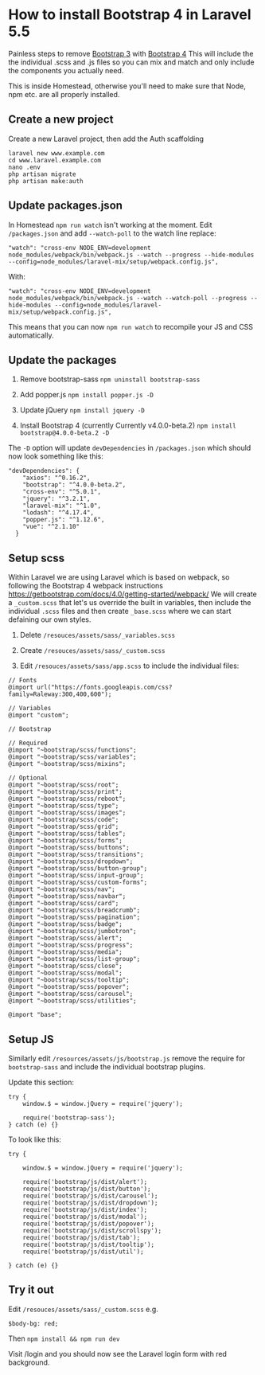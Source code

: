 How to install Bootstrap 4 in Laravel 5.5
=========================================

Painless steps to remove [Bootstrap 3](https://getbootstrap.com/docs/3.3/) with [Bootstrap 4](https://getbootstrap.com/)
This will include the the individual .scss and .js files so you can mix and match and only include the components you actually need.

This is inside Homestead, otherwise you'll need to make sure that Node, npm etc. are all properly installed.

Create a new project
--------------------

Create a new Laravel project, then add the Auth scaffolding

```
laravel new www.example.com
cd www.laravel.example.com
nano .env
php artisan migrate
php artisan make:auth
```

Update packages.json
--------------------

In Homestead `npm run watch` isn't working at the moment.
Edit `/packages.json` and add `--watch-poll` to the watch line replace:

```
"watch": "cross-env NODE_ENV=development node_modules/webpack/bin/webpack.js --watch --progress --hide-modules --config=node_modules/laravel-mix/setup/webpack.config.js",
```

With:

```
"watch": "cross-env NODE_ENV=development node_modules/webpack/bin/webpack.js --watch --watch-poll --progress --hide-modules --config=node_modules/laravel-mix/setup/webpack.config.js",
```

This means that you can now `npm run watch` to recompile your JS and CSS automatically.

Update the packages
-------------------

1. Remove bootstrap-sass `npm uninstall bootstrap-sass`

2. Add popper.js `npm install popper.js -D`

3. Update jQuery `npm install jquery -D`

4. Install Bootstrap 4 (currently Currently v4.0.0-beta.2) `npm install bootstrap@4.0.0-beta.2 -D`

The `-D` option will update `devDependencies` in `/packages.json` which should now look something like this:

```
"devDependencies": {
    "axios": "^0.16.2",
    "bootstrap": "^4.0.0-beta.2",
    "cross-env": "^5.0.1",
    "jquery": "^3.2.1",
    "laravel-mix": "^1.0",
    "lodash": "^4.17.4",
    "popper.js": "^1.12.6",
    "vue": "^2.1.10"
  }
```

Setup scss 
----------

Within Laravel we are using Laravel which is based on webpack, so following the Bootstrap 4 webpack instructions https://getbootstrap.com/docs/4.0/getting-started/webpack/ We will create a `_custom.scss` that let's us override the built in variables, then include the individual `.scss` files and then create `_base.scss` where we can start defaining our own styles. 

1. Delete `/resouces/assets/sass/_variables.scss`

2. Create `/resouces/assets/sass/_custom.scss`

3. Edit `/resouces/assets/sass/app.scss` to include the individual files:

```
// Fonts
@import url("https://fonts.googleapis.com/css?family=Raleway:300,400,600");

// Variables
@import "custom";

// Bootstrap

// Required
@import "~bootstrap/scss/functions";
@import "~bootstrap/scss/variables";
@import "~bootstrap/scss/mixins";

// Optional
@import "~bootstrap/scss/root";
@import "~bootstrap/scss/print";
@import "~bootstrap/scss/reboot";
@import "~bootstrap/scss/type";
@import "~bootstrap/scss/images";
@import "~bootstrap/scss/code";
@import "~bootstrap/scss/grid";
@import "~bootstrap/scss/tables";
@import "~bootstrap/scss/forms";
@import "~bootstrap/scss/buttons";
@import "~bootstrap/scss/transitions";
@import "~bootstrap/scss/dropdown";
@import "~bootstrap/scss/button-group";
@import "~bootstrap/scss/input-group";
@import "~bootstrap/scss/custom-forms";
@import "~bootstrap/scss/nav";
@import "~bootstrap/scss/navbar";
@import "~bootstrap/scss/card";
@import "~bootstrap/scss/breadcrumb";
@import "~bootstrap/scss/pagination";
@import "~bootstrap/scss/badge";
@import "~bootstrap/scss/jumbotron";
@import "~bootstrap/scss/alert";
@import "~bootstrap/scss/progress";
@import "~bootstrap/scss/media";
@import "~bootstrap/scss/list-group";
@import "~bootstrap/scss/close";
@import "~bootstrap/scss/modal";
@import "~bootstrap/scss/tooltip";
@import "~bootstrap/scss/popover";
@import "~bootstrap/scss/carousel";
@import "~bootstrap/scss/utilities";

@import "base";
```

Setup JS
--------

Similarly edit `/resources/assets/js/bootstrap.js` remove the require for `bootstrap-sass` and include the individual bootstrap plugins.

Update this section:
```
try {
    window.$ = window.jQuery = require('jquery');

    require('bootstrap-sass');
} catch (e) {}
```
To look like this:

```
try {

    window.$ = window.jQuery = require('jquery');

    require('bootstrap/js/dist/alert');
    require('bootstrap/js/dist/button');
    require('bootstrap/js/dist/carousel');
    require('bootstrap/js/dist/dropdown');
    require('bootstrap/js/dist/index');
    require('bootstrap/js/dist/modal');
    require('bootstrap/js/dist/popover');
    require('bootstrap/js/dist/scrollspy');
    require('bootstrap/js/dist/tab');
    require('bootstrap/js/dist/tooltip');
    require('bootstrap/js/dist/util'); 
    
} catch (e) {}

```

Try it out
----------

Edit `/resouces/assets/sass/_custom.scss` e.g.

```
$body-bg: red;
```

Then `npm install && npm run dev`

Visit /login and you should now see the Laravel login form with red background.

